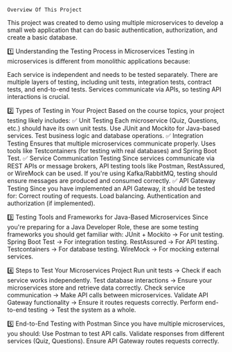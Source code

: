              
                                                                     Overview Of This Project
                                                                     
This project was created to demo using multiple microservices to develop a small web application that can do basic authentication, authorization, and create a basic database.

1️⃣ Understanding the Testing Process in Microservices
Testing in microservices is different from monolithic applications because:

Each service is independent and needs to be tested separately.
There are multiple layers of testing, including unit tests, integration tests, contract tests, and end-to-end tests.
Services communicate via APIs, so testing API interactions is crucial.

2️⃣ Types of Testing in Your Project
Based on the course topics, your project testing likely includes:
✅ Unit Testing
Each microservice (Quiz, Questions, etc.) should have its own unit tests.
Use JUnit and Mockito for Java-based services.
Test business logic and database operations.
✅ Integration Testing
Ensures that multiple microservices communicate properly.
Uses tools like Testcontainers (for testing with real databases) and Spring Boot Test.
✅ Service Communication Testing
Since services communicate via REST APIs or message brokers, API testing tools like Postman, RestAssured, or WireMock can be used.
If you're using Kafka/RabbitMQ, testing should ensure messages are produced and consumed correctly.
✅ API Gateway Testing
Since you have implemented an API Gateway, it should be tested for:
Correct routing of requests.
Load balancing.
Authentication and authorization (if implemented).

3️⃣ Testing Tools and Frameworks for Java-Based Microservices
Since you're preparing for a Java Developer Role, these are some testing frameworks you should get familiar with:
JUnit + Mockito → For unit testing.
Spring Boot Test → For integration testing.
RestAssured → For API testing.
Testcontainers → For database testing.
WireMock → For mocking external services.

4️⃣ Steps to Test Your Microservices Project
Run unit tests → Check if each service works independently.
Test database interactions → Ensure your microservices store and retrieve data correctly.
Check service communication → Make API calls between microservices.
Validate API Gateway functionality → Ensure it routes requests correctly.
Perform end-to-end testing → Test the system as a whole.

5️⃣ End-to-End Testing with Postman
Since you have multiple microservices, you should:
Use Postman to test API calls.
Validate responses from different services (Quiz, Questions).
Ensure API Gateway routes requests correctly.
